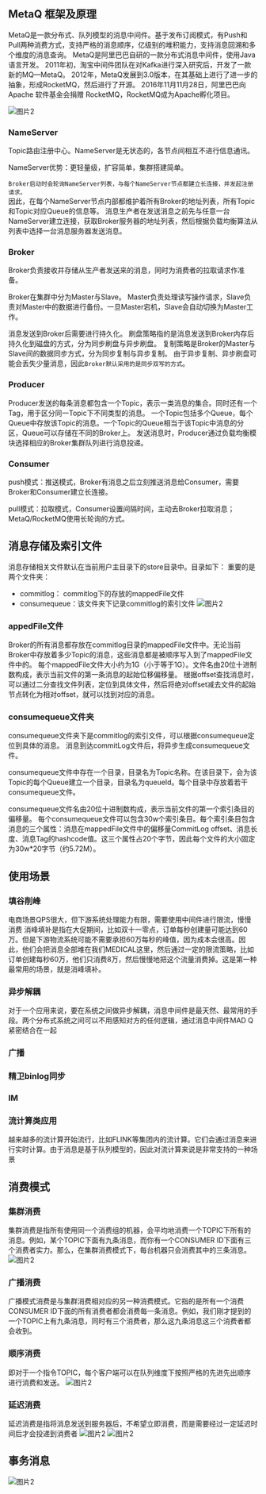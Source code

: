 ## MetaQ 框架及原理
MetaQ是一款分布式、队列模型的消息中间件。基于发布订阅模式，有Push和Pull两种消费方式，支持严格的消息顺序，亿级别的堆积能力，支持消息回溯和多个维度的消息查询。
MetaQ是阿里巴巴自研的一款分布式消息中间件，使用Java语言开发。
2011年初，淘宝中间件团队在对Kafka进行深入研究后，开发了一款新的MQ—MetaQ。
2012年，MetaQ发展到3.0版本，在其基础上进行了进一步的抽象，形成RocketMQ，然后进行了开源。
2016年11月11月28日，阿里巴巴向Apache 软件基金会捐赠 RocketMQ，RocketMQ成为Apache孵化项目。

![图片2](../../src/main/resources/static/image/metaQ/frame.png)

### NameServer
Topic路由注册中心。NameServer是无状态的，各节点间相互不进行信息通讯。

NameServer优势：更轻量级，扩容简单，集群搭建简单。

`Broker启动时会轮询NameServer列表，与每个NameServer节点都建立长连接，并发起注册请求。`   
因此，在每个NameServer节点内部都维护着所有Broker的地址列表，所有Topic和Topic对应Queue的信息等。
消息生产者在发送消息之前先与任意一台NameServer建立连接，获取Broker服务器的地址列表，然后根据负载均衡算法从列表中选择一台消息服务器发送消息。

### Broker
Broker负责接收并存储从生产者发送来的消息，同时为消费者的拉取请求作准备。

Broker在集群中分为Master与Slave。 Master负责处理读写操作请求，Slave负责对Master中的数据进行备份。一旦Master宕机，Slave会自动切换为Master工作。

消息发送到Broker后需要进行持久化。
刷盘策略指的是消息发送到Broker内存后持久化到磁盘的方式，分为同步刷盘与异步刷盘。
复制策略是Broker的Master与Slave间的数据同步方式，分为同步复制与异步复制。
由于异步复制、异步刷盘可能会丢失少量消息，因此`Broker默认采用的是同步双写的方式`。

### Producer
Producer发送的每条消息都包含一个Topic，表示一类消息的集合。同时还有一个Tag，用于区分同一Topic下不同类型的消息。
一个Topic包括多个Queue，每个Queue中存放该Topic的消息。一个Topic的Queue相当于该Topic中消息的分区，Queue可以存储在不同的Broker上。
发送消息时，Producer通过负载均衡模块选择相应的Broker集群队列进行消息投递。

### Consumer
push模式：推送模式，Broker有消息之后立刻推送消息给Consumer，需要Broker和Consumer建立长连接。

pull模式：拉取模式，Consumer设置间隔时间，主动去Broker拉取消息；
MetaQ/RocketMQ使用长轮询的方式。

## 消息存储及索引文件
消息存储相关文件默认在当前用户主目录下的store目录中。目录如下：
重要的是两个文件夹：
* commitlog： commitlog下的存放的mappedFile文件
* consumequeue：该文件夹下记录commitlog的索引文件
![图片2](../../src/main/resources/static/image/metaQ/store.png)

### appedFile文件
Broker的所有消息都存放在commitlog目录的mappedFile文件中。无论当前Broker中存放着多少Topic的消息，这些消息都是被顺序写入到了mappedFile文件中的。
每个mappedFile文件大小约为1G（小于等于1G）。文件名由20位十进制数构成，表示当前文件的第一条消息的起始位移偏移量。
根据offset查找消息时，可以通过二分查找文件列表，定位到具体文件，然后将绝对offset减去文件的起始节点转化为相对offset，就可以找到对应的消息。

### consumequeue文件夹
consumequeue文件夹下是commitlog的索引文件，可以根据consumequeue定位到具体的消息。 消息到达commitLog文件后，将异步生成consumequeue文件。

consumequeue文件中存在一个目录，目录名为Topic名称。在该目录下，会为该Topic的每个Queue建立一个目录，目录名为queueId。每个目录中存放着若干consumequeue文件。

consumequeue文件名由20位十进制数构成，表示当前文件的第一个索引条目的偏移量。
每个consumequeue文件可以包含30w个索引条目。每个索引条目包含消息的三个属性：消息在mappedFile文件中的偏移量CommitLog offset、消息长度、消息Tag的hashcode值。这三个属性占20个字节，因此每个文件的大小固定为30w*20字节（约5.72M）。

## 使用场景
### 填谷削峰
电商场景QPS很大，但下游系统处理能力有限，需要使用中间件进行限流，慢慢消费
消峰填补是指在大促期间，比如双十一零点，订单每秒创建量可能达到60万。但是下游物流系统可能不需要承担60万每秒的峰值，因为成本会很高。因此，他们会把消息全部堆在我们MEDICAL这里，然后通过一定的限流策略，比如订单创建每秒60万，他们只消费8万，然后慢慢地把这个流量消费掉。这是第一种最常用的场景，就是消峰填补。

### 异步解耦
对于一个应用来说，要在系统之间做异步解耦，消息中间件是最天然、最常用的手段。两个分布式系统之间可以不用感知对方的任何逻辑，通过消息中间件MAD Q紧密结合在一起

### 广播
### 精卫binlog同步
### IM
### 流计算类应用
越来越多的流计算开始流行，比如FLINK等集团内的流计算。它们会通过消息来进行实时计算。由于消息是基于队列模型的，因此对流计算来说是非常支持的一种场景

## 消费模式
### 集群消费
集群消费是指所有使用同一个消费组的机器，会平均地消费一个TOPIC下所有的消息。例如，某个TOPIC下面有九条消息，而你有一个CONSUMER ID下面有三个消费者实力。那么，在集群消费模式下，每台机器只会消费其中的三条消息。
![图片2](../../src/main/resources/static/image/metaQ/queue.png)

### 广播消费
广播模式消费是与集群消费相对应的另一种消费模式。它指的是所有一个消费CONSUMER ID下面的所有消费者都会消费每一条消息。例如，我们刚才提到的一个TOPIC上有九条消息，同时有三个消费者，那么这九条消息这三个消费者都会收到。

### 顺序消费
即对于一个指令TOPIC，每个客户端可以在队列维度下按照严格的先进先出顺序进行消费和发送。
![图片2](../../src/main/resources/static/image/metaQ/order_queue.png)

### 延迟消费
延迟消费是指将消息发送到服务器后，不希望立即消费，而是需要经过一定延迟时间后才会投递到消费者
![图片2](../../src/main/resources/static/image/metaQ/delay.png)
![图片2](../../src/main/resources/static/image/metaQ/delay2.png)

## 事务消息
![图片2](../../src/main/resources/static/image/metaQ/transaction.png)